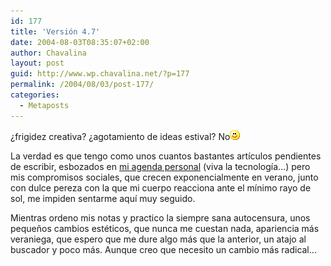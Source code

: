 ```yaml
---
id: 177
title: 'Versión 4.7'
date: 2004-08-03T08:35:07+02:00
author: Chavalina
layout: post
guid: http://www.wp.chavalina.net/?p=177
permalink: /2004/08/03/post-177/
categories:
  - Metaposts
---
```

¿frigidez creativa? ¿agotamiento de ideas estival? No![emo](/imagenes/emoticonos/sonrisa.gif) 

La verdad es que tengo como unos cuantos bastantes artículos pendientes de escribir, esbozados en <a href=http://www.chavalina.net/imagenes/fotos/sugerencias.jpg target=′_blank′>mi agenda personal</a> (viva la tecnología…) pero mis compromisos sociales, que crecen exponencialmente en verano, junto con dulce pereza con la que mi cuerpo reacciona ante el mínimo rayo de sol, me impiden sentarme aquí muy seguido.

Mientras ordeno mis notas y practico la siempre sana autocensura, unos pequeños cambios estéticos, que nunca me cuestan nada, apariencia más veraniega, que espero que me dure algo más que la anterior, un atajo al buscador y poco más. Aunque creo que necesito un cambio más radical…